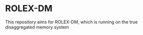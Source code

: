 # ROLEX-DM
This repository aims for ROLEX-DM, which is running on the true disaggregated memory system
